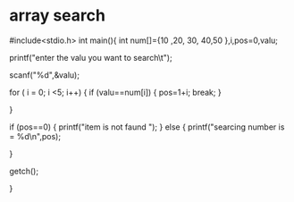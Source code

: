 # array search

#include<stdio.h>
int main(){
int num[]={10 ,20, 30, 40,50 },i,pos=0,valu;

printf("enter the valu you want to search\t");

scanf("%d",&valu);

for ( i = 0; i <5; i++)
{
 if (valu==num[i])
 {
     pos=1+i;
     break;
 }
  
}

if (pos==0)
{
    printf("item is not faund ");
}
else
{
    printf("searcing number is = %d\n",pos);

}

getch();



}
